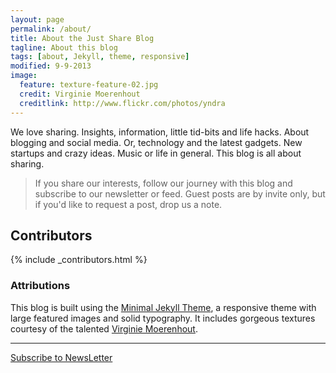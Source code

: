 ```yaml
---
layout: page
permalink: /about/
title: About the Just Share Blog
tagline: About this blog
tags: [about, Jekyll, theme, responsive]
modified: 9-9-2013
image:
  feature: texture-feature-02.jpg
  credit: Virginie Moerenhout
  creditlink: http://www.flickr.com/photos/yndra
---
```


We love sharing. Insights, information, little tid-bits and life hacks. About blogging and social media. Or, technology and the latest gadgets. New startups and crazy ideas. Music or life in general. This blog is all about sharing.


>If you share our interests, follow our journey with this blog and subscribe to our newsletter or feed. Guest posts are by invite only, but if you'd like to request a post, drop us a note.


## Contributors
<div class="article-author-main">
{% include _contributors.html %}
</div>

### Attributions

This blog is built using the [Minimal Jekyll Theme](https://github.com/arg0s/minimal-jekyll-theme), a responsive  theme with large featured images and solid typography. It includes gorgeous textures courtesy of the talented [Virginie Moerenhout](http://www.flickr.com/photos/yndra).



*****

<a markdown="0" href="{{ site.url }}" class="btn">Subscribe to NewsLetter</a>
